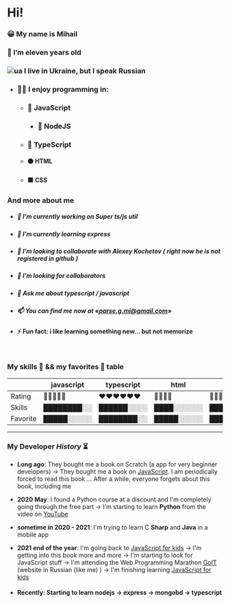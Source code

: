 # Hi!
### 😀 My name is Mihail  
### 🎉 I’m eleven years old
### ![ua](https://user-images.githubusercontent.com/95096614/154570243-46e62ea3-d038-4b9a-992b-96d5131365d2.png) I live in Ukraine, but I speak Russian
- ### 👨‍💻 I enjoy programming in:
  - ### 🍒 JavaScript
    - ### 🍓 NodeJS
  - ### 💙 TypeScript
  - #### 🟠 HTML
  - #### 🟪 CSS

### And more about me
- ##### 🔭 I’m currently working on ***Super ts/js util***
- ##### 🌱 I’m currently learning express
- ##### 👯 I’m looking to collaborate with Alexey Kochetov ( right now he is not registered in github )
- ##### 🤔 I’m looking for collaborators
- ##### 💬 Ask me about *typescript / javascript*
- ##### 📫 You can find me now at «<parse.g.mi@gmail.com>» 
- #### ⚡ Fun fact: i like learning something new... but not memorize

<br/>

### My skills 💪 && my favorites 🍧 table

|            | javascript | typescript | html       | css        | nodejs     | mongobd    |
| ---------- | ---------- | ---------- | ---------- | ---------- | ---------- | ---------- |
| Rating     | 💪💪💪💪💪 | ♥♥♥♥♥♥     | 🥈🥈🥈🥈 | 🥉🥉🥉 | ♥♥♥♥♥      | 🏅🏅 |
| Skills     | ████████░░ | ██████░░░░ | ████░░░░░░ | ████░░░░░░ | █████░░░░░ | ██████░░░░ |
| Favorite   | █████░░░░░ | ████████░░ | █████░░░░░ | █████░░░░░ | ███████░░░ | ████░░░░░░ |

---

### My Developer *History* ⏳

- **Long ago**: They bought me a book on Scratch (a app for very beginner developers) -> They bought me a book on [JavaScript](https://g.co/kgs/vrbMT8). I am periodically forced to read this book ... After a while, everyone forgets about this book, including me

- **2020 May**: I found a Python course at a discount and I'm completely going through the free part -> I'm starting to learn **Python** from the video on [YouTube](https://youtube.com)

- **sometime in 2020 - 2021**: I'm trying to learn C **Sharp** and **Java** in a mobile app

- **2021 end of the year**: I'm going back to [JavaScript for kids](https://g.co/kgs/vrbMT8) -> I'm getting into this book more and more -> I'm starting to look for JavaScript stuff -> I'm attending the Web Programming Marathon [GoIT]( https://goit.ua/) (website in Russian (like me) ) -> I'm finishing learning [JavaScript for kids](https://g.co/kgs/vrbMT8)

- #### **Recently**: Starting to learn nodejs -> express -> mongobd -> **typescript**
